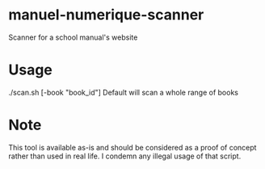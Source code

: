 # manuel-numerique-scanner
Scanner for a school manual's website

# Usage
./scan.sh [-book "book_id"]
Default will scan a whole range of books

# Note
This tool is available as-is and should be considered as a proof of concept rather than used in real life. I condemn any illegal usage of that script.
